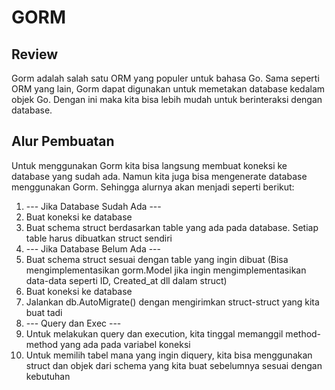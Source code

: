 # GORM
## Review
Gorm adalah salah satu ORM yang populer untuk bahasa Go. Sama seperti ORM yang lain, Gorm dapat digunakan untuk memetakan database kedalam objek Go. Dengan ini maka kita bisa lebih mudah untuk berinteraksi dengan database.

## Alur Pembuatan
Untuk menggunakan Gorm kita bisa langsung membuat koneksi ke database yang sudah ada. Namun kita juga bisa mengenerate database menggunakan Gorm. Sehingga alurnya akan menjadi seperti berikut:
1. --- Jika Database Sudah Ada ---
2. Buat koneksi ke database
3. Buat schema struct berdasarkan table yang ada pada database. Setiap table harus dibuatkan struct sendiri
4. --- Jika Database Belum Ada ---
5. Buat schema struct sesuai dengan table yang ingin dibuat (Bisa mengimplementasikan gorm.Model jika ingin mengimplementasikan data-data seperti ID, Created_at dll dalam struct)
6. Buat koneksi ke database
7. Jalankan db.AutoMigrate() dengan mengirimkan struct-struct yang kita buat tadi
8. --- Query dan Exec ---
9. Untuk melakukan query dan execution, kita tinggal memanggil method-method yang ada pada variabel koneksi
10. Untuk memilih tabel mana yang ingin diquery, kita bisa menggunakan struct dan objek dari schema yang kita buat sebelumnya sesuai dengan kebutuhan